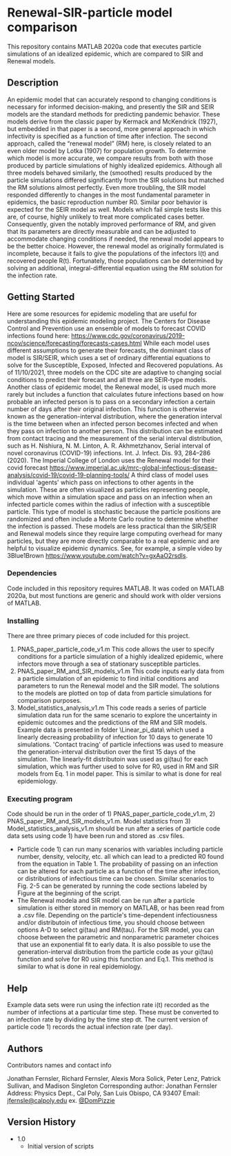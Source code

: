# Renewal-SIR-particle model comparison

This repository contains MATLAB 2020a code that executes particle simulations of an idealized epidemic, which are compared to SIR and Renewal models.

## Description

An epidemic model that can accurately respond to changing conditions is necessary for informed decision-making, and presently the SIR and SEIR models are the standard methods for predicting pandemic behavior. These models derive from the classic paper by Kermack and McKendrick (1927), but embedded in that paper is a second, more general approach in which infectivity is specified as a function of time after infection. The second approach, called the “renewal model” (RM) here, is closely related to an even older model by Lotka (1907) for population growth. To determine which model is more accurate, we compare results from both with those produced by particle simulations of highly idealized epidemics. Although all three models behaved similarly, the (smoothed) results produced by the particle simulations differed significantly from the SIR solutions but matched the RM solutions almost perfectly. Even more troubling, the SIR model responded differently to changes in the most fundamental parameter in epidemics, the basic reproduction number R0. Similar poor behavior is expected for the SEIR model as well. Models which fail simple tests like this are, of course, highly unlikely to treat more complicated cases better. Consequently, given the notably improved performance of RM, and given that its parameters are directly measurable and can be adjusted to accommodate changing conditions if needed, the renewal model appears to be the better choice. However, the renewal model as originally formulated is incomplete, because it fails to give the populations of the infectors I(t) and recovered people R(t). Fortunately, those populations can be determined by solving an additional, integral-differential equation using the RM solution for the infection rate. 

## Getting Started

Here are some resources for epidemic modeling that are useful for understanding this epidemic modeling project. 
The Centers for Disease Control and Prevention use an ensemble of models to forecast COVID infections found here: https://www.cdc.gov/coronavirus/2019-ncov/science/forecasting/forecasts-cases.html While each model uses different assumptions to generate their forecasts, the dominant class of model is SIR/SEIR, which uses a set of ordinary differential equations to solve for the Susceptible, Exposed, Infected and Recovered populations. As of 11/10/2021, three models on the CDC site are adaptive to changing social conditions to predict their forecast and all three are SEIR-type models.
Another class of epidemic model, the Renewal model, is used much more rarely but includes a function that calculates future infections based on how probable an infected person is to pass on a secondary infection a certain number of days after their original infection. This function is otherwise known as the generation-interval distribution, where the generation interval is the time between when an infected person becomes infected and when they pass on infection to another person. This distribution can be estimated from contact tracing and the measurement of the serial interval distribution, such as H. Nishiura, N. M. Linton, A. R. Akhmetzhanov, Serial interval of novel coronavirus (COVID-19) infections. Int. J. Infect. Dis. 93, 284–286 (2020). The Imperial College of London uses the Renewal model for their covid forecast https://www.imperial.ac.uk/mrc-global-infectious-disease-analysis/covid-19/covid-19-planning-tools/
A third class of model uses individual 'agents' which pass on infections to other agents in the simulation.  These are often visualized as particles representing people, which move within a simulation space and pass on an infection when an infected particle comes within the radius of infection with a susceptible particle. This type of model is stochastic because the particle positions are randomized and often include a Monte Carlo routine to determine whether the infection is passed. These models are less practical than the SIR/SEIR and Renewal models since they require large computing overhead for many particles, but they are more directly comparable to a real epidemic and are helpful to visualize epidemic dynamics. See, for example, a simple video by 3Blue1Brown https://www.youtube.com/watch?v=gxAaO2rsdIs. 

### Dependencies

Code included in this repository requires MATLAB. It was coded on MATLAB 2020a, but most functions are generic and should work with older versions of MATLAB.

### Installing

There are three primary pieces of code included for this project.
1) PNAS_paper_particle_code_v1.m This code allows the user to specify conditions for a particle simulation of a highly idealized epidemic, where infectors move through a sea of stationary susceptible particles. 
2) PNAS_paper_RM_and_SIR_models_v1.m This code inputs early data from a particle simulation of an epidemic to find initial conditions and parameters to run the Renewal model and the SIR model. The solutions to the models are plotted on top of data from particle simulations for comparison purposes.
3) Model_statistics_analysis_v1.m This code reads a series of particle simulation data run for the same scenario to explore the uncertainty in epidemic outcomes and the predictions of the RM and SIR models. Example data is presented in folder \Linear_pi_data\ which used a linearly decreasing probability of infection for 10 days to generate 10 simulations. 'Contact tracing' of particle infections was used to measure the generation-interval distribution over the first 15 days of the simulation. The linearly-fit distributoin was used as gi(tau) for each simulation, which was further used to solve for R0, used in RM and SIR models from Eq. 1 in model paper. This is similar to what is done for real epidemiology.

### Executing program

Code should be run in the order of 1) PNAS_paper_particle_code_v1.m, 2) PNAS_paper_RM_and_SIR_models_v1.m.  Model statistics from 3) Model_statistics_analysis_v1.m should be run after a series of particle code data sets using code 1) have been run and stored as .csv files.
* Particle code 1) can run many scenarios with variables including particle number, density, velocity, etc. all which can lead to a predicted R0 found from the equation in Table 1. The probability of passing on an infection can be altered for each particle as a function of the time after infection, or distributions of infectious time can be chosen. Similar scenarios to Fig. 2-5 can be generated by running the code sections labeled by Figure at the beginning of the script.
* The Renewal modela and SIR model can be run after a particle simulation is either stored in memory on MATLAB, or has been read from a .csv file. Depending on the particle's time-dependent infectiousness and/or distributoin of infectious time, you should choose between options A-D to select gi(tau) and RM(tau).  For the SIR model, you can choose between the parametric and nonparametric parameter choices that use an exponential fit to early data. It is also possible to use the generation-interval distribution from the particle code as your gi(tau) function and solve for R0 using this function and Eq.1. This method is similar to what is done in real epidemiology.


## Help

Example data sets were run using the infection rate i(t) recorded as the number of infections at a particular time step.  These must be converted to an infection rate by dividing by the time step dt.  The current version of particle code 1) records the actual infection rate (per day).


## Authors

Contributors names and contact info

Jonathan Fernsler, Richard Fernsler, Alexis Mora Solick, Peter Lenz, Patrick Sullivan, and Madison Singleton
Corresponding author: Jonathan Fernsler
Address: Physics Dept., Cal Poly, San Luis Obispo, CA 93407
Email: jfernsle@calpoly.edu
ex. [@DomPizzie](https://twitter.com/dompizzie)

## Version History

* 1.0
    * Initial version of scripts

